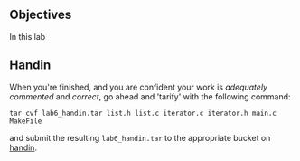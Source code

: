 ## Objectives

In this lab 

## Handin

When you're finished, and you are confident your work is *adequately commented* and 
*correct*, go ahead and 'tarify' with the following command:
```
tar cvf lab6_handin.tar list.h list.c iterator.c iterator.h main.c MakeFile
```
and submit the resulting `lab6_handin.tar` to the appropriate bucket on 
[handin](https://handin.cs.clemson.edu/courses/).
